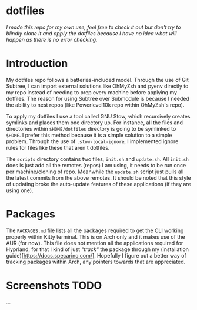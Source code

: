 # dotfiles

*I made this repo for my own use, feel free to check it out but don't try to blindly clone it and apply the dotfiles because I have no idea what will happen as there is no error checking.*

# Introduction

My dotfiles repo follows a batteries-included model. Through the use of Git Subtree, I can import external solutions like OhMyZsh and pyenv directly to my repo instead of needing to prep every machine before applying my dotfiles. The reason for using Subtree over Submodule is because I needed the ability to nest repos (like Powerlevel10k repo within OhMyZsh's repo).

To apply my dotfiles I use a tool called GNU Stow, which recursively creates symlinks and places them one directory up. For instance, all the files and directories within `$HOME/dotfiles` directory is going to be symlinked to `$HOME`. I prefer this method because it is a simple solution to a simple problem. Through the use of `.stow-local-ignore`, I implemented ignore rules for files like these that aren't dotfiles.

The `scripts` directory contains two files, `init.sh` and `update.sh`. All `init.sh` does is just add all the remotes (repos) I am using, it needs to be run once per machine/cloning of repo. Meanwhile the `update.sh` script just pulls all the latest commits from the above remotes. It should be noted that this style of updating broke the auto-update features of these applications (if they are using one).

# Packages

The `PACKAGES.md` file lists all the packages required to get the CLI working properly within Kitty terminal. This is on Arch only and it makes use of the AUR (for now). This file does not mention all the applications required for Hyprland, for that I kind of just *"track"* the package through my (installation guide)[https://docs.specarino.com/]. Hopefully I figure out a better way of tracking packages within Arch, any pointers towards that are appreciated.

# Screenshots TODO
...
